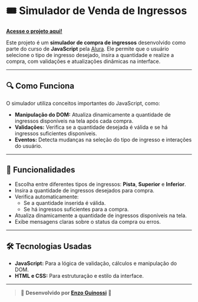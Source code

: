 # 🎟️ Simulador de Venda de Ingressos

[**Acesse o projeto aqui!**](https://enzoguinossi.github.io/simulador-ingressos/)

Este projeto é um **simulador de compra de ingressos** desenvolvido como parte do curso de **JavaScript** pela [Alura](https://www.alura.com.br/). Ele permite que o usuário selecione o tipo de ingresso desejado, insira a quantidade e realize a compra, com validações e atualizações dinâmicas na interface.

---

## 🔍 Como Funciona

O simulador utiliza conceitos importantes do JavaScript, como:

- **Manipulação do DOM:** Atualiza dinamicamente a quantidade de ingressos disponíveis na tela após cada compra.
- **Validações:** Verifica se a quantidade desejada é válida e se há ingressos suficientes disponíveis.
- **Eventos:** Detecta mudanças na seleção do tipo de ingresso e interações do usuário.

---

## 🎯 Funcionalidades

- Escolha entre diferentes tipos de ingressos: **Pista**, **Superior** e **Inferior**.
- Insira a quantidade de ingressos desejados para compra.
- Verifica automaticamente:
  - Se a quantidade inserida é válida.
  - Se há ingressos suficientes para a compra.
- Atualiza dinamicamente a quantidade de ingressos disponíveis na tela.
- Exibe mensagens claras sobre o status da compra ou erros.

---

## 🛠️ Tecnologias Usadas

- **JavaScript:** Para a lógica de validação, cálculos e manipulação do DOM.
- **HTML e CSS:** Para estruturação e estilo da interface.

---

> 🎉 **Desenvolvido por [Enzo Guinossi](https://www.linkedin.com/in/enzo-wacker-guinossi/)** 🎉
